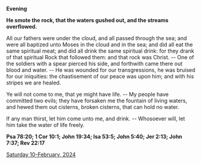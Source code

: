 **Evening**

**He smote the rock, that the waters gushed out, and the streams overflowed.**
 
All our fathers were under the cloud, and all passed through the sea; and were all baptized unto Moses in the cloud and in the sea; and did all eat the same spiritual meat; and did all drink the same spiritual drink: for they drank of that spiritual Rock that followed them: and that rock was Christ. -- One of the soldiers with a spear pierced his side, and forthwith came there out blood and water. -- He was wounded for our transgressions, he was bruised for our iniquities: the chastisement of our peace was upon him; and with his stripes we are healed.
 
Ye will not come to me, that ye might have life. -- My people have committed two evils; they have forsaken me the fountain of living waters, and hewed them out cisterns, broken cisterns, that can hold no water.
 
If any man thirst, let him come unto me, and drink. -- Whosoever will, let him take the water of life freely.  

**Psa 78:20; 1 Cor 10:1; John 19:34; Isa 53:5; John 5:40; Jer 2:13; John 7:37; Rev 22:17**

[Saturday 10-February, 2024](https://t.me/daily_light)
